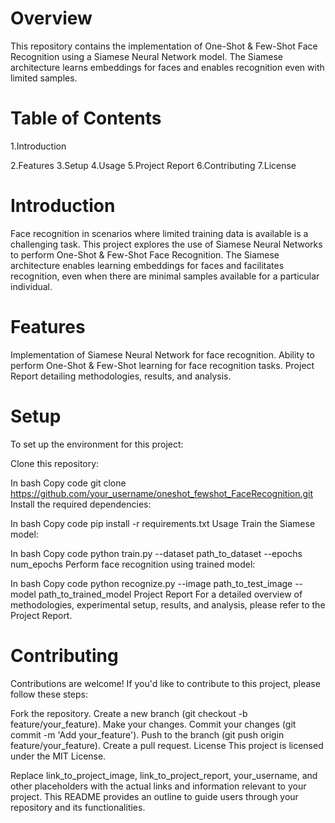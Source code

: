 # Overview
This repository contains the implementation of One-Shot & Few-Shot Face Recognition using a Siamese Neural Network model. The Siamese architecture learns embeddings for faces and enables recognition even with limited samples.

# Table of Contents
1.Introduction

2.Features
3.Setup
4.Usage
5.Project Report
6.Contributing
7.License

# Introduction
Face recognition in scenarios where limited training data is available is a challenging task. This project explores the use of Siamese Neural Networks to perform One-Shot & Few-Shot Face Recognition. The Siamese architecture enables learning embeddings for faces and facilitates recognition, even when there are minimal samples available for a particular individual.

# Features
Implementation of Siamese Neural Network for face recognition.
Ability to perform One-Shot & Few-Shot learning for face recognition tasks.
Project Report detailing methodologies, results, and analysis.
# Setup
To set up the environment for this project:

Clone this repository:

In bash
Copy code
git clone https://github.com/your_username/oneshot_fewshot_FaceRecognition.git
Install the required dependencies:

In bash
Copy code
pip install -r requirements.txt
Usage
Train the Siamese model:

In bash
Copy code
python train.py --dataset path_to_dataset --epochs num_epochs
Perform face recognition using trained model:

In bash
Copy code
python recognize.py --image path_to_test_image --model path_to_trained_model
Project Report
For a detailed overview of methodologies, experimental setup, results, and analysis, please refer to the Project Report.

# Contributing
Contributions are welcome! If you'd like to contribute to this project, please follow these steps:

Fork the repository.
Create a new branch (git checkout -b feature/your_feature).
Make your changes.
Commit your changes (git commit -m 'Add your_feature').
Push to the branch (git push origin feature/your_feature).
Create a pull request.
License
This project is licensed under the MIT License.

Replace link_to_project_image, link_to_project_report, your_username, and other placeholders with the actual links and information relevant to your project. This README provides an outline to guide users through your repository and its functionalities.
